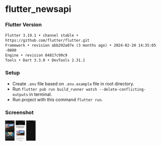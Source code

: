 # flutter_newsapi


### Flutter Version
```
Flutter 3.19.1 • channel stable • https://github.com/flutter/flutter.git
Framework • revision abb292a07e (3 months ago) • 2024-02-20 14:35:05 -0800
Engine • revision 04817c99c9
Tools • Dart 3.3.0 • DevTools 2.31.1
```

### Setup
- Create `.env` file based on `.env.example` file in root directory.
- Run `flutter pub run build_runner watch --delete-conflicting-outputs` in terminal.
- Run project with this command `flutter run`.


### Screenshot
[<img src="screenshoot/1.png" width="30" />]()
[<img src="screenshoot/2.png" width="30" />]()
[<img src="screenshoot/3.png" width="30" />]()

